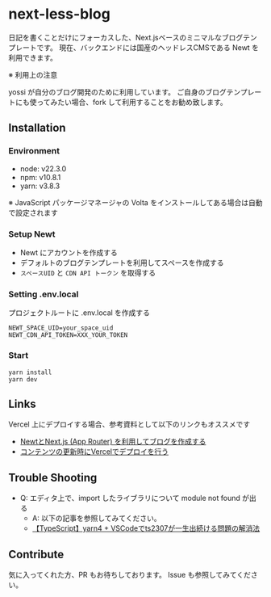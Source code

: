 # next-less-blog

日記を書くことだけにフォーカスした、Next.jsベースのミニマルなブログテンプレートです。
現在、バックエンドには国産のヘッドレスCMSである Newt を利用できます。

※ 利用上の注意

yossi が自分のブログ開発のために利用しています。
ご自身のブログテンプレートにも使ってみたい場合、fork して利用することをお勧め致します。

## Installation

### Environment

- node: v22.3.0
- npm: v10.8.1
- yarn: v3.8.3

※ JavaScript パッケージマネージャの Volta をインストールしてある場合は自動で設定されます

### Setup Newt

- Newt にアカウントを作成する
- デフォルトのブログテンプレートを利用してスペースを作成する
- `スペースUID` と `CDN API トークン` を取得する

### Setting .env.local

プロジェクトルートに .env.local を作成する

``` .env.local
NEWT_SPACE_UID=your_space_uid
NEWT_CDN_API_TOKEN=XXX_YOUR_TOKEN
```

### Start

```
yarn install
yarn dev
```

## Links

Vercel 上にデプロイする場合、参考資料として以下のリンクもオススメです

- [NewtとNext.js (App Router) を利用してブログを作成する](https://www.newt.so/docs/tutorials/get-contents-in-nextjs)
- [コンテンツの更新時にVercelでデプロイを行う](https://www.newt.so/docs/tutorials/deploy-to-vercel-with-webhooks)


## Trouble Shooting

- Q: エディタ上で、import したライブラリについて module not found が出る
  - A: 以下の記事を参照してみてください。
  - [【TypeScript】yarn4 + VSCodeでts2307が一生出続ける問題の解消法](https://qiita.com/Enokisan/items/8007c6a943058bcf7073)


## Contribute

気に入ってくれた方、PR もお待ちしております。
Issue も参照してみてください。